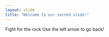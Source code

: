 ```yaml
---
layout: slide
title: "Welcome to our second slide!"
---
```

Fight for the rock
Use the left arrow to go back!
